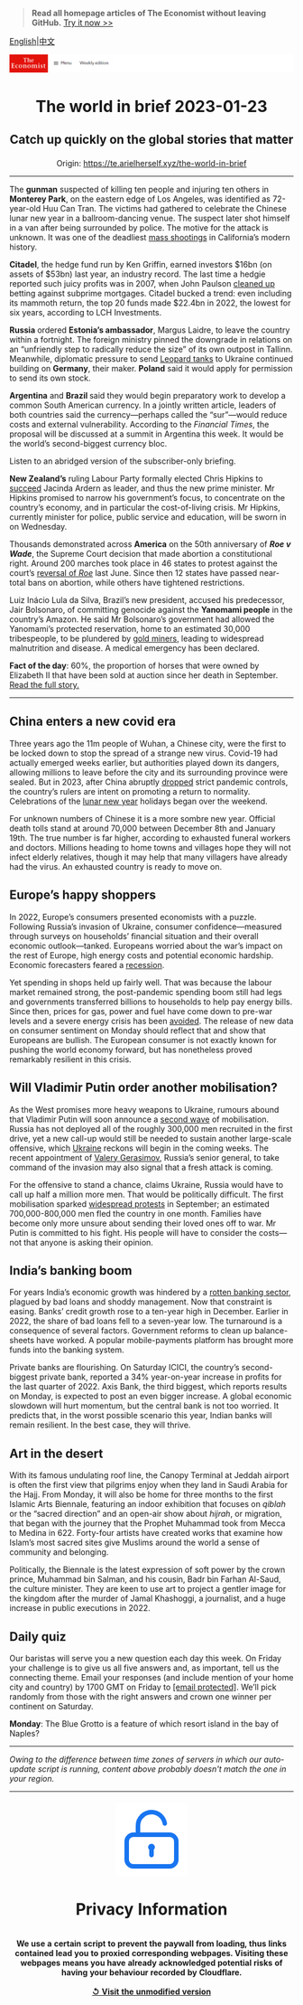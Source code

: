 > **Read all homepage articles of The Economist without leaving GitHub.** [Try it now >>](https://arielherself.github.io/te)

[English](https://github.com/arielherself/espresso/blob/main/README.md)|[中文](https://github-com.translate.goog/arielherself/espresso/blob/main/README.md?_x_tr_sl=en&_x_tr_tl=zh-CN&_x_tr_hl=zh-CN&_x_tr_pto=wapp)



![The Economist](menubar.png)

# <p align="center">The world in brief 2023-01-23</p>

## <p align="center">Catch up quickly on the global stories that matter</p>

<p align="center">Origin: <a href="https://te.arielherself.xyz/the-world-in-brief">https://te.arielherself.xyz/the-world-in-brief</a><hr>

The <strong>gunman</strong> suspected of killing ten people and injuring ten others in <strong>Monterey Park</strong>, on the eastern edge of Los Angeles, was identified as 72-year-old Huu Can Tran. The victims had gathered to celebrate the Chinese lunar new year in a ballroom-dancing venue. The suspect later shot himself in a van after being surrounded by police. The motive for the attack is unknown. It was one of the deadliest [mass shootings](https://te.arielherself.xyz/special-report/2022/09/12/how-to-stop-the-killing) in California’s modern history.

<strong>Citadel</strong>, the hedge fund run by Ken Griffin, earned investors $16bn (on assets of $53bn) last year, an industry record. The last time a hedgie reported such juicy profits was in 2007, when John Paulson [cleaned up](https://te.arielherself.xyz/business/2009/03/12/the-long-and-the-short) betting against subprime mortgages. Citadel bucked a trend: even including its mammoth return, the top 20 funds made $22.4bn in 2022, the lowest for six years, according to LCH Investments.

<strong>Russia</strong> ordered <strong>Estonia’s ambassador</strong>, Margus Laidre, to leave the country within a fortnight. The foreign ministry pinned the downgrade in relations on an “unfriendly step to radically reduce the size” of its own outpost in Tallinn. Meanwhile, diplomatic pressure to send [Leopard tanks](https://te.arielherself.xyz/europe/2023/01/21/apart-from-leopard-tanks-ukraine-is-getting-lots-of-weapons) to Ukraine continued building on <strong>Germany</strong>, their maker. <strong>Poland</strong> said it would apply for permission to send its own stock.

<strong>Argentina</strong> and <strong>Brazil </strong>said they would begin preparatory work to develop a common South American currency. In a jointly written article, leaders of both countries said the currency—perhaps called the “sur”—would reduce costs and external vulnerability. According to the <em>Financial Times</em>, the proposal will be discussed at a summit in Argentina this week. It would be the world’s second-biggest currency bloc.

Listen to an abridged version of the subscriber-only briefing.

<strong>New Zealand’s</strong> ruling Labour Party formally elected Chris Hipkins to [succeed](https://te.arielherself.xyz/asia/2023/01/19/jacinda-ardern-resigns-as-new-zealands-prime-minister) Jacinda Ardern as leader, and thus the new prime minister. Mr Hipkins promised to narrow his government’s focus, to concentrate on the country’s economy, and in particular the cost-of-living crisis. Mr Hipkins, currently minister for police, public service and education, will be sworn in on Wednesday.

Thousands demonstrated across <strong>America</strong> on the 50th anniversary of <strong><em>Roe v Wade</em></strong>, the Supreme Court decision that made abortion a constitutional right. Around 200 marches took place in 46 states to protest against the court’s [reversal of <em>Roe</em>](https://te.arielherself.xyz/the-world-ahead/2022/11/18/democrats-may-benefit-from-the-end-of-roe-v-wade) last June. Since then 12 states have passed near-total bans on abortion, while others have tightened restrictions.

Luiz Inácio Lula da Silva, Brazil’s new president, accused his predecessor, Jair Bolsonaro, of committing genocide against the <strong>Yanomami people</strong> in the country’s Amazon. He said Mr Bolsonaro’s government had allowed the Yanomami’s protected reservation, home to an estimated 30,000 tribespeople, to be plundered by [gold miners](https://te.arielherself.xyz/culture/2022/10/12/richard-mosse-documents-the-hidden-war-in-the-brazilian-amazon), leading to widespread malnutrition and disease. A medical emergency has been declared.

<strong>Fact of the day</strong>: 60%, the proportion of horses that were owned by Elizabeth II that have been sold at auction since her death in September. [Read the full story.](https://te.arielherself.xyz/britain/2023/01/17/horse-racing-in-britain-is-in-deep-trouble)

----------

## China enters a new covid era

Three years ago the 11m people of Wuhan, a Chinese city, were the first to be locked down to stop the spread of a strange new virus. Covid-19 had actually emerged weeks earlier, but authorities played down its dangers, allowing millions to leave before the city and its surrounding province were sealed. But in 2023, after China abruptly [dropped](https://te.arielherself.xyz/china/2023/01/19/covid-19-has-already-torn-through-large-swathes-of-china) strict pandemic controls, the country’s rulers are intent on promoting a return to normality. Celebrations of the [lunar new year](https://te.arielherself.xyz/china/2023/01/19/riding-the-slow-train-in-china) holidays began over the weekend.

For unknown numbers of Chinese it is a more sombre new year. Official death tolls stand at around 70,000 between December 8th and January 19th. The true number is far higher, according to exhausted funeral workers and doctors. Millions heading to home towns and villages hope they will not infect elderly relatives, though it may help that many villagers have already had the virus. An exhausted country is ready to move on.

## Europe’s happy shoppers

In 2022, Europe’s consumers presented economists with a puzzle. Following Russia’s invasion of Ukraine, consumer confidence—measured through surveys on households’ financial situation and their overall economic outlook—tanked. Europeans worried about the war’s impact on the rest of Europe, high energy costs and potential economic hardship. Economic forecasters feared a [recession](https://te.arielherself.xyz/finance-and-economics/2022/11/03/even-recession-may-not-bring-down-europes-inflation). 

Yet spending in shops held up fairly well. That was because the labour market remained strong, the post-pandemic spending boom still had legs and governments transferred billions to households to help pay energy bills. Since then, prices for gas, power and fuel have come down to pre-war levels and a severe energy crisis has been [avoided](https://te.arielherself.xyz/finance-and-economics/2023/01/11/the-energy-crisis-and-europes-astonishing-luck). The release of new data on consumer sentiment on Monday should reflect that and show that Europeans are bullish. The European consumer is not exactly known for pushing the world economy forward, but has nonetheless proved remarkably resilient in this crisis. 

## Will Vladimir Putin order another mobilisation?

As the West promises more heavy weapons to Ukraine, rumours abound that Vladimir Putin will soon announce a [second wave](https://te.arielherself.xyz/europe/2023/01/16/a-russian-town-counts-the-cost-of-vladimir-putins-war) of mobilisation. Russia has not deployed all of the roughly 300,000 men recruited in the first drive, yet a new call-up would still be needed to sustain another large-scale offensive, which [Ukraine](https://te.arielherself.xyz/leaders/2022/12/15/a-looming-russian-offensive) reckons will begin in the coming weeks. The recent appointment of [Valery Gerasimov](https://te.arielherself.xyz/the-economist-explains/2023/01/16/who-is-valery-gerasimov-russias-latest-commander-in-ukraine), Russia’s senior general, to take command of the invasion may also signal that a fresh attack is coming. 

For the offensive to stand a chance, claims Ukraine, Russia would have to call up half a million more men. That would be politically difficult. The first mobilisation sparked [widespread protests](https://te.arielherself.xyz/graphic-detail/2022/09/29/protests-erupt-across-russia) in September; an estimated 700,000-800,000 men fled the country in one month. Families have become only more unsure about sending their loved ones off to war. Mr Putin is committed to his fight. His people will have to consider the costs—not that anyone is asking their opinion. 

## India’s banking boom

For years India’s economic growth was hindered by a [rotten banking sector](https://te.arielherself.xyz/finance-and-economics/2021/01/30/will-indias-government-act-to-save-its-public-sector-banks), plagued by bad loans and shoddy management. Now that constraint is easing. Banks’ credit growth rose to a ten-year high in December. Earlier in 2022, the share of bad loans fell to a seven-year low. The turnaround is a consequence of several factors. Government reforms to clean up balance-sheets have worked. A popular mobile-payments platform has brought more funds into the banking system. 

Private banks are flourishing. On Saturday ICICI, the country’s second-biggest private bank, reported a 34% year-on-year increase in profits for the last quarter of 2022. Axis Bank, the third biggest, which reports results on Monday, is expected to post an even bigger increase. A global economic slowdown will hurt momentum, but the central bank is not too worried. It predicts that, in the worst possible scenario this year, Indian banks will remain resilient. In the best case, they will thrive. 

## Art in the desert

With its famous undulating roof line, the Canopy Terminal at Jeddah airport is often the first view that pilgrims enjoy when they land in Saudi Arabia for the Hajj. From Monday, it will also be home for three months to the first Islamic Arts Biennale, featuring an indoor exhibition that focuses on <em>qiblah</em> or the “sacred direction” and an open-air show about<em> hijrah</em>, or migration, that began with the journey that the Prophet Muhammad took from Mecca to Medina in 622. Forty-four artists have created works that examine how Islam’s most sacred sites give Muslims around the world a sense of community and belonging.

Politically, the Biennale is the latest expression of soft power by the crown prince, Muhammad bin Salman, and his cousin, Badr bin Farhan Al-Saud, the culture minister. They are keen to use art to project a gentler image for the kingdom after the murder of Jamal Khashoggi, a journalist, and a huge increase in public executions in 2022.

## Daily quiz

Our baristas will serve you a new question each day this week. On Friday your challenge is to give us all five answers and, as important, tell us the connecting theme. Email your responses (and include mention of your home city and country) by 1700 GMT on Friday to [<span class="__cf_email__" data-cfemail="c293b7abb887b1b2b0a7b1b1ad82a7a1adacadafabb1b6eca1adaf">[email&#160;protected]</span>](https://mail.google.com/mail/?view=cm&amp;fs=1&amp;tf=1&amp;to=QuizEspresso@te.arielherself.xyz). We’ll pick randomly from those with the right answers and crown one winner per continent on Saturday.

<strong>Monday</strong>: The Blue Grotto is a feature of which resort island in the bay of Naples?

----------

*Owing to the difference between time zones of servers in which our auto-update script is running, content above probably doesn't match the one in your region.*

|<br><div align="center"><img src="unlock.png" /><h1>Privacy Information</h1></div></br>We use a certain script to prevent the paywall from loading, thus links contained lead you to proxied corresponding webpages. Visiting these webpages means you have already acknowledged potential risks of having your behaviour recorded by Cloudflare.<br><br>[&#x21BA; Visit the unmodified version](README.raw.md)<br><br>|
|-----|
